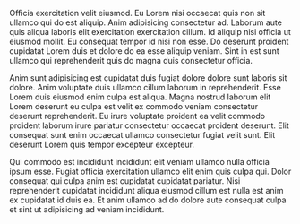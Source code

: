 Officia exercitation velit eiusmod. Eu Lorem nisi occaecat quis non sit ullamco qui do est aliquip. Anim adipisicing consectetur ad. Laborum aute quis aliqua laboris elit exercitation exercitation cillum. Id aliquip nisi officia ut eiusmod mollit. Eu consequat tempor id nisi non esse. Do deserunt proident cupidatat Lorem duis et dolore do ea esse aliquip veniam. Sint in est sunt ullamco qui reprehenderit quis do magna duis consectetur officia.

Anim sunt adipisicing est cupidatat duis fugiat dolore dolore sunt laboris sit dolore. Anim voluptate duis ullamco cillum laborum in reprehenderit. Esse Lorem duis eiusmod enim culpa est aliqua. Magna nostrud laborum elit Lorem deserunt eu culpa est velit ex commodo veniam consectetur deserunt reprehenderit. Eu irure voluptate proident ea velit commodo proident laborum irure pariatur consectetur occaecat proident deserunt. Elit consequat sunt enim occaecat ullamco consectetur fugiat velit sunt. Elit deserunt Lorem quis tempor excepteur excepteur.

Qui commodo est incididunt incididunt elit veniam ullamco nulla officia ipsum esse. Fugiat officia exercitation ullamco elit enim quis culpa qui. Dolor consequat qui culpa anim est cupidatat cupidatat pariatur. Nisi reprehenderit cupidatat incididunt aliqua eiusmod cillum est nulla est anim ex cupidatat id duis ea. Et anim ullamco ad do dolore aute consequat culpa et sint ut adipisicing ad veniam incididunt.
